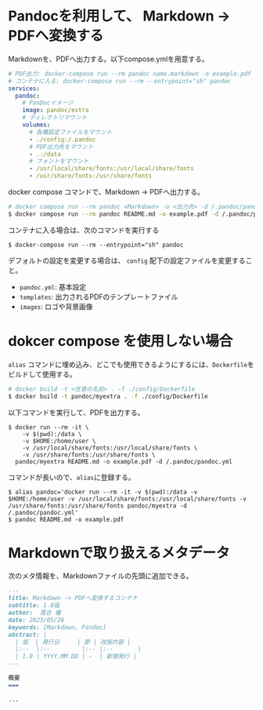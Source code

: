 # Pandocを利用して、 Markdown -> PDFへ変換する

Markdownを、PDFへ出力する。以下compose.ymlを用意する。

```yml
# PDF出力: docker-compose run --rm pandoc name.markdown -o example.pdf -d /.pandoc/pandoc.yml
# コンテナに入る: docker-compose run --rm --entrypoint="sh" pandoc
services:
  pandoc:
    # PanDocイメージ
    image: pandoc/extra
    # ディレクトリマウント
    volumes:
      # 各種設定ファイルをマウント
      - ./config:/.pandoc
      # PDF出力先をマウント
      - .:/data
      # フォントをマウント
      - /usr/local/share/fonts:/usr/local/share/fonts
      - /usr/share/fonts:/usr/share/fonts

```

docker compose コマンドで、Markdown -> PDFへ出力する。

```sh
# docker compose run --rm pandoc <Markdown> -o <出力先> -d /.pandoc/pandoc.yml
$ docker compose run --rm pandoc README.md -o example.pdf -d /.pandoc/pandoc.yml
```

コンテナに入る場合は、次のコマンドを実行する

```
$ docker-compose run --rm --entrypoint="sh" pandoc
```

デフォルトの設定を変更する場合は、 `config` 配下の設定ファイルを変更すること。

 * `pandoc.yml`: 基本設定
 * `templates`: 出力されるPDFのテンプレートファイル
 * `images`: ロゴや背景画像

# dokcer compose を使用しない場合

`alias` コマンドに埋め込み、どこでも使用できるようにするには、`Dockerfile`をビルドして使用する。

```sh
# docker build -t <任意の名前> . -f ./config/Dockerfile
$ docker build -t pandoc/myextra . -f ./config/Dockerfile
```

以下コマンドを実行して、PDFを出力する。
```
$ docker run --rm -it \
    -v $(pwd):/data \
    -v $HOME:/home/user \
    -v /usr/local/share/fonts:/usr/local/share/fonts \
    -v /usr/share/fonts:/usr/share/fonts \
  pandoc/myextra README.md -o example.pdf -d /.pandoc/pandoc.yml
```

コマンドが長いので、`alias`に登録する。

```
$ alias pandoc='docker run --rm -it -v $(pwd):/data -v $HOME:/home/user -v /usr/local/share/fonts:/usr/local/share/fonts -v /usr/share/fonts:/usr/share/fonts pandoc/myextra -d /.pandoc/pandoc.yml'
$ pandoc README.md -o example.pdf
```

# Markdownで取り扱えるメタデータ

次のメタ情報を、Markdownファイルの先頭に追加できる。

```markdown
---
title: Markdown -> PDFへ変換するコンテナ
subtitle: 1.0版
author:  落合 優
date: 2023/05/26
keywords: [Markdown, Pandoc]
abstract: |
  | 版  | 発行日     | 節 | 改版内容 |
  |:--  |:--         |:-- |:--       |
  | 1.0 | YYYY.MM.DD | -  | 新規発行 |
---

概要
===

...

```
